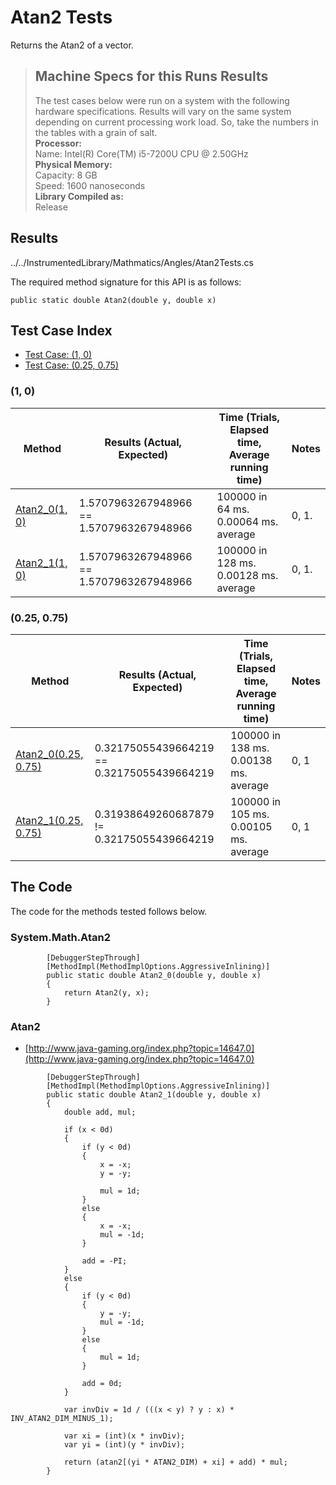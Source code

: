 # Atan2 Tests

Returns the Atan2 of a vector.

> ## Machine Specs for this Runs Results
> The test cases below were run on a system with the following hardware specifications. Results will vary on the same system depending on current processing work load. So, take the numbers in the tables with a grain of salt.  
> **Processor:**  
> Name: Intel(R) Core(TM) i5-7200U CPU @ 2.50GHz  
  > **Physical Memory:**  
> Capacity: 8 GB  
> Speed: 1600 nanoseconds  
  > **Library Compiled as:**  
> Release  

## Results

../../InstrumentedLibrary/Mathmatics/Angles/Atan2Tests.cs

The required method signature for this API is as follows:

```CSharp
public static double Atan2(double y, double x)
```

## Test Case Index

- [Test Case: (1, 0)](#1,-0)
- [Test Case: (0.25, 0.75)](#0.25,-0.75)

### (1, 0)

| Method | Results (Actual, Expected) | Time (Trials, Elapsed time, Average running time) | Notes |
|---|---|---|---|
| [Atan2_0(1, 0)](#System.Math.Atan2) | 1.5707963267948966 == 1.5707963267948966 | 100000 in 64 ms. 0.00064 ms. average |  0, 1. |
| [Atan2_1(1, 0)](#Atan2) | 1.5707963267948966 == 1.5707963267948966 | 100000 in 128 ms. 0.00128 ms. average |  0, 1. |

### (0.25, 0.75)

| Method | Results (Actual, Expected) | Time (Trials, Elapsed time, Average running time) | Notes |
|---|---|---|---|
| [Atan2_0(0.25, 0.75)](#System.Math.Atan2) | 0.32175055439664219 == 0.32175055439664219 | 100000 in 138 ms. 0.00138 ms. average | 0, 1 |
| [Atan2_1(0.25, 0.75)](#Atan2) | 0.31938649260687879 != 0.32175055439664219 | 100000 in 105 ms. 0.00105 ms. average | 0, 1 |

## The Code

The code for the methods tested follows below.

### System.Math.Atan2

  

```CSharp
        [DebuggerStepThrough]
        [MethodImpl(MethodImplOptions.AggressiveInlining)]
        public static double Atan2_0(double y, double x)
        {
            return Atan2(y, x);
        }
```

### Atan2

  
- [http://www.java-gaming.org/index.php?topic=14647.0](http://www.java-gaming.org/index.php?topic=14647.0)

```CSharp
        [DebuggerStepThrough]
        [MethodImpl(MethodImplOptions.AggressiveInlining)]
        public static double Atan2_1(double y, double x)
        {
            double add, mul;

            if (x < 0d)
            {
                if (y < 0d)
                {
                    x = -x;
                    y = -y;

                    mul = 1d;
                }
                else
                {
                    x = -x;
                    mul = -1d;
                }

                add = -PI;
            }
            else
            {
                if (y < 0d)
                {
                    y = -y;
                    mul = -1d;
                }
                else
                {
                    mul = 1d;
                }

                add = 0d;
            }

            var invDiv = 1d / (((x < y) ? y : x) * INV_ATAN2_DIM_MINUS_1);

            var xi = (int)(x * invDiv);
            var yi = (int)(y * invDiv);

            return (atan2[(yi * ATAN2_DIM) + xi] + add) * mul;
        }
```

